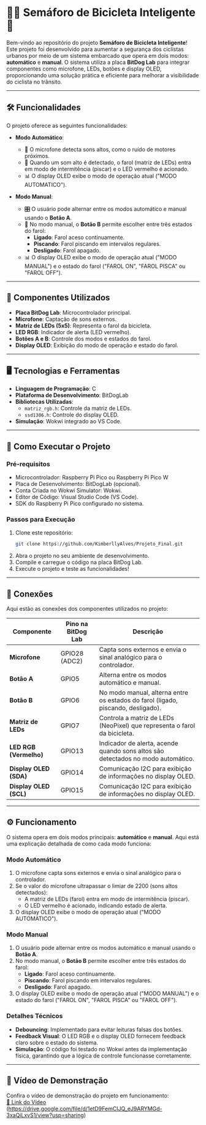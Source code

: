 # 🚴‍♂️ Semáforo de Bicicleta Inteligente 🚦

Bem-vindo ao repositório do projeto **Semáforo de Bicicleta Inteligente**! Este projeto foi desenvolvido para aumentar a segurança dos ciclistas urbanos por meio de um sistema embarcado que opera em dois modos: **automático** e **manual**. O sistema utiliza a placa **BitDog Lab** para integrar componentes como microfone, LEDs, botões e display OLED, proporcionando uma solução prática e eficiente para melhorar a visibilidade do ciclista no trânsito.

---

## 🛠️ Funcionalidades

O projeto oferece as seguintes funcionalidades:

- **Modo Automático**:
  - 🎤 O microfone detecta sons altos, como o ruído de motores próximos.
  - 🚨 Quando um som alto é detectado, o farol (matriz de LEDs) entra em modo de intermitência (piscar) e o LED vermelho é acionado.
  - 📊 O display OLED exibe o modo de operação atual ("MODO AUTOMATICO").

- **Modo Manual**:
  - 🎛️ O usuário pode alternar entre os modos automático e manual usando o **Botão A**.
  - 🔘 No modo manual, o **Botão B** permite escolher entre três estados do farol:
    - **Ligado**: Farol aceso continuamente.
    - **Piscando**: Farol piscando em intervalos regulares.
    - **Desligado**: Farol apagado.
  - 📊 O display OLED exibe o modo de operação atual ("MODO MANUAL") e o estado do farol ("FAROL ON", "FAROL PISCA" ou "FAROL OFF").

---

## 🧩 Componentes Utilizados

- **Placa BitDog Lab**: Microcontrolador principal.
- **Microfone**: Captação de sons externos.
- **Matriz de LEDs (5x5)**: Representa o farol da bicicleta.
- **LED RGB**: Indicador de alerta (LED vermelho).
- **Botões A e B**: Controle dos modos e estados do farol.
- **Display OLED**: Exibição do modo de operação e estado do farol.

---

## 🖥️ Tecnologias e Ferramentas

- **Linguagem de Programação**: C
- **Plataforma de Desenvolvimento**: BitDogLab
- **Bibliotecas Utilizadas**:
  - `matriz_rgb.h`: Controle da matriz de LEDs.
  - `ssd1306.h`: Controle do display OLED.
- **Simulação**: Wokwi integrado ao VS Code.

---

## 🚀 Como Executar o Projeto

### Pré-requisitos

- Microcontrolador: Raspberry Pi Pico ou Raspberry Pi Pico W 
- Placa de Desenvolvimento: BitDogLab (opcional).
- Conta Criada no Wokwi Simulator: Wokwi.
- Editor de Código: Visual Studio Code (VS Code).
- SDK do Raspberry Pi Pico configurado no sistema.

### Passos para Execução
1. Clone este repositório:
   ```bash
   git clone https://github.com/KimberllyAlves/Projeto_Final.git
   ```
2. Abra o projeto no seu ambiente de desenvolvimento.
3. Compile e carregue o código na placa BitDog Lab.
4. Execute o projeto e teste as funcionalidades!

---

## 🔌 Conexões

Aqui estão as conexões dos componentes utilizados no projeto:

| **Componente**       | **Pino na BitDog Lab** | **Descrição**                                                                 |
|-----------------------|------------------------|-------------------------------------------------------------------------------|
| **Microfone**         | GPIO28 (ADC2)          | Capta sons externos e envia o sinal analógico para o controlador.             |
| **Botão A**           | GPIO5                  | Alterna entre os modos automático e manual.                                   |
| **Botão B**           | GPIO6                  | No modo manual, alterna entre os estados do farol (ligado, piscando, desligado). |
| **Matriz de LEDs**    | GPIO7                  | Controla a matriz de LEDs (NeoPixel) que representa o farol da bicicleta.     |
| **LED RGB (Vermelho)**| GPIO13                 | Indicador de alerta, acende quando sons altos são detectados no modo automático. |
| **Display OLED (SDA)**| GPIO14                 | Comunicação I2C para exibição de informações no display OLED.                 |
| **Display OLED (SCL)**| GPIO15                 | Comunicação I2C para exibição de informações no display OLED.                 |

---

## ⚙️ Funcionamento

O sistema opera em dois modos principais: **automático** e **manual**. Aqui está uma explicação detalhada de como cada modo funciona:

### **Modo Automático**
1. O microfone capta sons externos e envia o sinal analógico para o controlador.
2. Se o valor do microfone ultrapassar o limiar de 2200 (sons altos detectados):
   - A matriz de LEDs (farol) entra em modo de intermitência (piscar).
   - O LED vermelho é acionado, indicando estado de alerta.
3. O display OLED exibe o modo de operação atual ("MODO AUTOMATICO").

### **Modo Manual**
1. O usuário pode alternar entre os modos automático e manual usando o **Botão A**.
2. No modo manual, o **Botão B** permite escolher entre três estados do farol:
   - **Ligado**: Farol aceso continuamente.
   - **Piscando**: Farol piscando em intervalos regulares.
   - **Desligado**: Farol apagado.
3. O display OLED exibe o modo de operação atual ("MODO MANUAL") e o estado do farol ("FAROL ON", "FAROL PISCA" ou "FAROL OFF").

### **Detalhes Técnicos**
- **Debouncing**: Implementado para evitar leituras falsas dos botões.
- **Feedback Visual**: O LED RGB e o display OLED fornecem feedback claro sobre o estado do sistema.
- **Simulação**: O código foi testado no Wokwi antes da implementação física, garantindo que a lógica de controle funcionasse corretamente.

---

## 🎥 Vídeo de Demonstração

Confira o vídeo de demonstração do projeto em funcionamento:  
[🔗 Link do Vídeo](#) (https://drive.google.com/file/d/1etD9FemCIJQ_eJ9ARYMGd-3xaQiLxvS1/view?usp=sharing)

